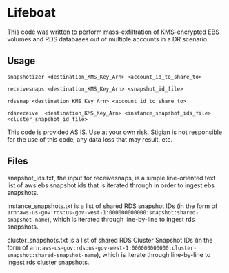 
# Lifeboat

This code was written to perform mass-exfiltration of KMS-encrypted EBS volumes and RDS databases out of multiple accounts in a DR scenario.

## Usage

```
snapshotizer <destination_KMS_Key_Arn> <account_id_to_share_to>

receivesnaps <destination_KMS_Key_Arn> <snapshot_id_file>

rdssnap <destination_KMS_Key_Arn> <account_id_to_share_to>

rdsreceive  <destination_KMS_Key_Arn> <instance_snapshot_ids_file> <cluster_snapshot_id_file>
```

This code is provided AS IS. Use at your own risk. Stigian is not responsible for the use of this code, any data loss that may result, etc.

## Files

snapshot_ids.txt, the input for receivesnaps, is a simple line-oriented text list of aws ebs snapshot ids that is iterated through in order to
ingest ebs snapshots.

instance_snapshots.txt is a list of shared RDS snapshot IDs (in the form of `arn:aws-us-gov:rds:us-gov-west-1:000000000000:snapshot:shared-snapshot-name`), which is iterated through line-by-line to ingest rds snapshots.

cluster_snapshots.txt is a list of shared RDS Cluster Snapshot IDs (in the form of `arn:aws-us-gov:rds:us-gov-west-1:000000000000:cluster-snapshot:shared-snapshot-name`), which is iterate through line-by-line to ingest rds cluster snapshots.